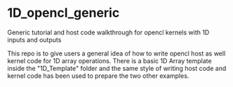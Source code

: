 # 1D_opencl_generic
Generic tutorial and host code walkthrough for opencl kernels with 1D inputs and outputs

This repo is to give users a general idea of how to write opencl host as well kernel code for 1D array operations. There is a basic 1D Array template inside the "1D_Template" folder and the same style of writing host code and kernel code has been used to prepare the two other examples. 
